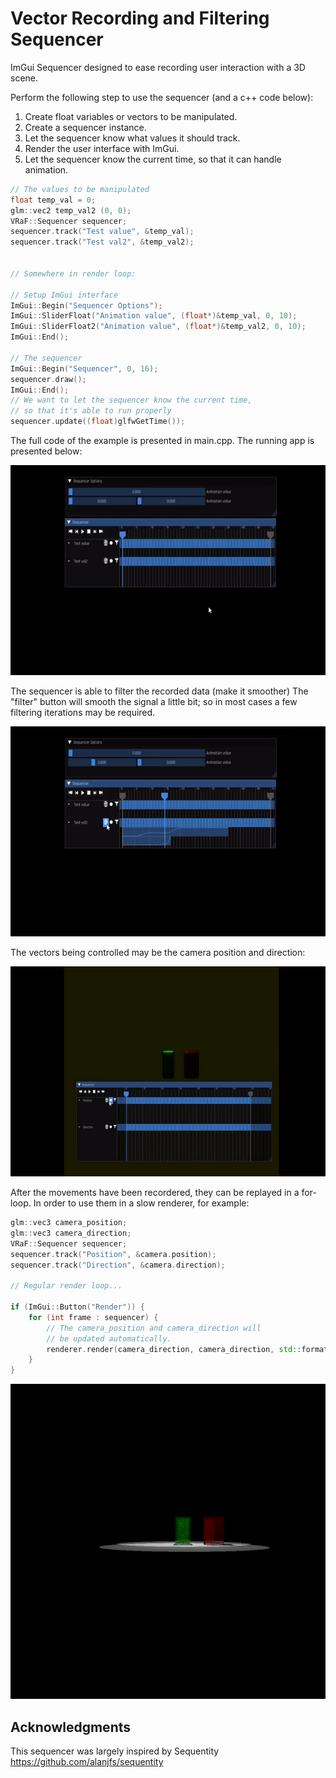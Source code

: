 # Vector Recording and Filtering Sequencer
ImGui Sequencer designed to ease recording user interaction with a 3D scene.

Perform the following step to use the sequencer (and a c++ code below):
1. Create float variables or vectors to be manipulated.
2. Create a sequencer instance.
3. Let the sequencer know what values it should track.
4. Render the user interface with ImGui.
5. Let the sequencer know the current time, so that it can handle animation.

```cpp
// The values to be manipulated
float temp_val = 0;
glm::vec2 temp_val2 (0, 0);
VRaF::Sequencer sequencer;
sequencer.track("Test value", &temp_val);
sequencer.track("Test val2", &temp_val2);


// Somewhere in render loop:

// Setup ImGui interface
ImGui::Begin("Sequencer Options");
ImGui::SliderFloat("Animation value", (float*)&temp_val, 0, 10);
ImGui::SliderFloat2("Animation value", (float*)&temp_val2, 0, 10);
ImGui::End();

// The sequencer
ImGui::Begin("Sequencer", 0, 16);
sequencer.draw();
ImGui::End();
// We want to let the sequencer know the current time,
// so that it's able to run properly
sequencer.update((float)glfwGetTime());
```

The full code of the example is presented in main.cpp. The running app is presented below:

![](images/VRaFSeq_1.gif)

The sequencer is able to filter the recorded data (make it smoother)
The "filter" button will smooth the signal a little bit; so in most cases a few filtering iterations may be required.

![](images/VRaFSeq_2.gif)

The vectors being controlled may be the camera position and direction:

![](images/cam_control.gif)

After the movements have been recordered, they can be replayed in a for-loop. In order to use them in a slow renderer, for example:

```cpp
glm::vec3 camera_position;
glm::vec3 camera_direction;
VRaF::Sequencer sequencer;
sequencer.track("Position", &camera.position);
sequencer.track("Direction", &camera.direction);

// Regular render loop...

if (ImGui::Button("Render")) {
	for (int frame : sequencer) {
		// The camera_position and camera_direction will 
		// be updated automatically.
		renderer.render(camera_direction, camera_direction, std::format("out_{}.png", frame));
	}
}
```

![](images/slow_render.gif)


## Acknowledgments

This sequencer was largely inspired by Sequentity
https://github.com/alanjfs/sequentity


